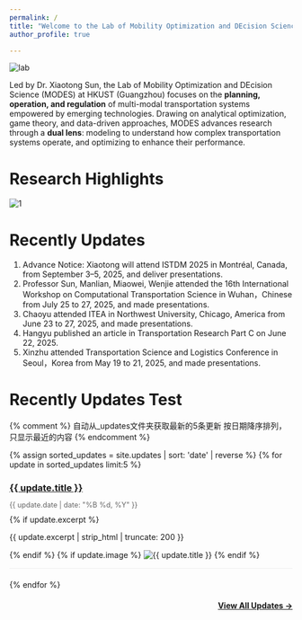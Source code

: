 ```yaml
---
permalink: /
title: "Welcome to the Lab of Mobility Optimization and DEcision Science (MODES) at HKUST(GZ)"
author_profile: true

---
```


![lab](/images/MODES-3.png)

Led by Dr. Xiaotong Sun, the Lab of Mobility Optimization and DEcision Science (MODES) at HKUST (Guangzhou) focuses on the **planning, operation, and regulation** of multi-modal transportation systems empowered by emerging technologies. Drawing on analytical optimization, game theory, and data-driven approaches, MODES advances research through a **dual lens**: modeling to understand how complex transportation systems operate, and optimizing to enhance their performance.



Research Highlights
======
![1](../images/research-highlight.jpg)<br>

Recently Updates
======
1. Advance Notice: Xiaotong will attend ISTDM 2025 in Montréal, Canada, from September 3–5, 2025, and deliver presentations.
2. Professor Sun, Manlian, Miaowei, Wenjie attended the 16th International Workshop on Computational Transportation Science in Wuhan，Chinese from July 25 to 27, 2025, and made presentations.
3. Chaoyu attended ITEA in Northwest University, Chicago, America from June 23 to 27, 2025, and made presentations.
4. Hangyu published an article in Transportation Research Part C on June 22, 2025.
5. Xinzhu attended Transportation Science and Logistics Conference in Seoul，Korea from May 19 to 21, 2025, and made presentations.
   
Recently Updates Test
======
{% comment %}
  自动从_updates文件夹获取最新的5条更新
  按日期降序排列，只显示最近的内容
{% endcomment %}

<div class="recent-updates">
  {% assign sorted_updates = site.updates | sort: 'date' | reverse %}
  {% for update in sorted_updates limit:5 %}
    <div class="update-item" style="margin-bottom: 20px; padding-bottom: 15px; border-bottom: 1px solid #eee;">
      <h3 style="margin-bottom: 5px;">
        <a href="{{ update.url | relative_url }}">{{ update.title }}</a>
      </h3>
      <p style="color: #666; font-size: 0.9em; margin-bottom: 10px;">
        {{ update.date | date: "%B %d, %Y" }}
      </p>
      {% if update.excerpt %}
        <p style="margin-bottom: 5px;">{{ update.excerpt | strip_html | truncate: 200 }}</p>
      {% endif %}
      {% if update.image %}
        <img src="{{ update.image | relative_url }}" alt="{{ update.title }}" style="max-width: 100%; height: auto; margin-top: 10px;">
      {% endif %}
    </div>
  {% endfor %}
</div>

<p style="text-align: right; margin-top: 20px;">
  <a href="{{ '/updates/' | relative_url }}" style="font-weight: bold;">View All Updates →</a>
</p>




